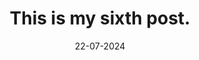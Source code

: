 ---
title: This is my sixth post.
description: This is a post required to complete Part 1 of my task submission.
date: 22-07-2024
tags: Test page
---